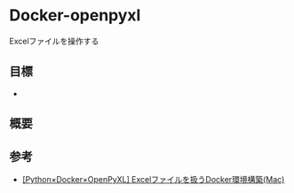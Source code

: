 # Docker-openpyxl
Excelファイルを操作する

## 目標
- 

## 概要

## 参考
- [[Python×Docker×OpenPyXL] Excelファイルを扱うDocker環境構築(Mac)]([https://qiita.com/sawa-akabee/items/e2b29ce19682caf7f091)